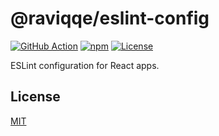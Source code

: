 # @raviqqe/eslint-config

[![GitHub Action](https://img.shields.io/github/actions/workflow/status/raviqqe/eslint-config/test.yaml?branch=main&style=flat-square)](https://github.com/raviqqe/eslint-config/actions)
[![npm](https://img.shields.io/npm/v/@raviqqe/eslint-config?style=flat-square)](https://www.npmjs.com/package/@raviqqe/eslint-config)
[![License](https://img.shields.io/github/license/raviqqe/eslint-config.svg?style=flat-square)](LICENSE)

ESLint configuration for React apps.

## License

[MIT](LICENSE)
